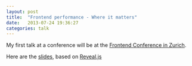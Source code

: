 ```yaml
---
layout: post
title:  "Frontend performance - Where it matters"
date:   2013-07-24 19:36:27
categories: talk
---
```


My first talk at a conference will be at the [Frontend Conference in Zurich][front].

Here are the [slides], based on [Reveal.js][reveal]

[front]: http://2013.frontendconf.ch
[reveal]: http://lab.hakim.se/reveal-js
[slides]: /talks/frontend_performance.html